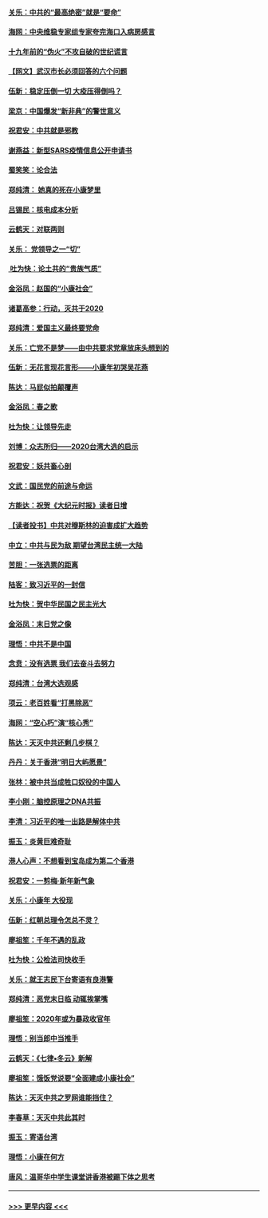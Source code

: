 #### [关乐：中共的“最高绝密”就是“要命”](../pages/nsc993/n11816946.md?t=01242033) 
#### [海网：中央维稳专家组专家夸完海口入病房感言](../pages/nsc993/n11815138.md?t=01242033) 
#### [十九年前的“伪火”不攻自破的世纪谎言](../pages/nsc993/n11813238.md?t=01242033) 
#### [【网文】武汉市长必须回答的六个问题](../pages/nsc993/n11813848.md?t=01242033) 
#### [伍新：稳定压倒一切 大疫压得倒吗？](../pages/nsc993/n11812634.md?t=01242033) 
#### [梁京：中国爆发“新非典”的警世意义](../pages/nsc993/n11812554.md?t=01242033) 
#### [祝君安：中共就是邪教](../pages/nsc993/n11812431.md?t=01242033) 
#### [谢燕益：新型SARS疫情信息公开申请书](../pages/nsc993/n11808840.md?t=01242033) 
#### [蜀笑笑：论合法](../pages/nsc993/n11808064.md?t=01242033) 
#### [郑纯清： 她真的死在小康梦里](../pages/nsc993/n11806623.md?t=01242033) 
#### [吕锡民：核电成本分析](../pages/nsc993/n11806284.md?t=01242033) 
#### [云鹤天：对联两则](../pages/nsc993/n11805957.md?t=01242033) 
#### [关乐： 党领导之一“切”](../pages/nsc993/n11804505.md?t=01242033) 
#### [ 吐为快：论土共的“贵族气质”](../pages/nsc993/n11804490.md?t=01242033) 
#### [金浴凤：赵国的“小康社会”](../pages/nsc993/n11804452.md?t=01242033) 
#### [诸葛高参：行动，灭共于2020](../pages/nsc993/n11804120.md?t=01242033) 
#### [郑纯清：爱国主义最终要党命](../pages/nsc993/n11802197.md?t=01242033) 
#### [关乐：亡党不是梦——由中共要求党章放床头想到的](../pages/nsc993/n11802156.md?t=01242033) 
#### [伍新：无花言现花言形——小康年初哭吴花燕](../pages/nsc993/n11800044.md?t=01242033) 
#### [陈达：马屁似拍颠覆声](../pages/nsc993/n11800010.md?t=01242033) 
#### [金浴凤：春之歌](../pages/nsc993/n11797687.md?t=01242033) 
#### [吐为快：让领导先走](../pages/nsc993/n11797512.md?t=01242033) 
#### [刘博：众志所归——2020台湾大选的启示](../pages/nsc993/n11796878.md?t=01242033) 
#### [祝君安：妖共畜心剖](../pages/nsc993/n11794273.md?t=01242033) 
#### [文武：国民党的前途与命运](../pages/nsc993/n11794198.md?t=01242033) 
#### [方能达：祝贺《大纪元时报》读者日增](../pages/nsc993/n11793807.md?t=01242033) 
#### [【读者投书】中共对穆斯林的迫害成扩大趋势](../pages/nsc993/n11791371.md?t=01242033) 
#### [中立：中共与民为敌 期望台湾民主统一大陆](../pages/nsc993/n11790392.md?t=01242033) 
#### [苦胆：一张选票的距离](../pages/nsc993/n11788914.md?t=01242033) 
#### [陆客：致习近平的一封信](../pages/nsc993/n11788867.md?t=01242033) 
#### [吐为快：贺中华民国之民主光大](../pages/nsc993/n11788618.md?t=01242033) 
#### [金浴凤：末日党之像](../pages/nsc993/n11787475.md?t=01242033) 
#### [理悟：中共不是中国](../pages/nsc993/n11787463.md?t=01242033) 
#### [念贲：没有选票  我们去奋斗去努力](../pages/nsc993/n11787398.md?t=01242033) 
#### [郑纯清：台湾大选观感](../pages/nsc993/n11786210.md?t=01242033) 
#### [项云：老百姓看“打黑除恶”](../pages/nsc993/n11785398.md?t=01242033) 
#### [海网：“空心朽”演“核心秀”](../pages/nsc993/n11783874.md?t=01242033) 
#### [陈达：天灭中共还剩几步棋？](../pages/nsc993/n11783719.md?t=01242033) 
#### [丹丹：关于香港“明日大屿愿景”](../pages/nsc993/n11783273.md?t=01242033) 
#### [张林：被中共当成牲口奴役的中国人](../pages/nsc993/n11782397.md?t=01242033) 
#### [李小刚：脑控原理之DNA共振](../pages/nsc993/n11780962.md?t=01242033) 
#### [李清：习近平的唯一出路是解体中共](../pages/nsc993/n11780866.md?t=01242033) 
#### [振玉：炎黄巨难奇耻](../pages/nsc993/n11779632.md?t=01242033) 
#### [港人心声：不想看到宝岛成为第二个香港](../pages/nsc993/n11778817.md?t=01242033) 
#### [祝君安：一剪梅‧新年新气象](../pages/nsc993/n11776340.md?t=01242033) 
#### [关乐：小康年 大役现](../pages/nsc993/n11774213.md?t=01242033) 
#### [伍新：红朝总理令怎总不灵？](../pages/nsc993/n11770813.md?t=01242033) 
#### [廖祖笙：千年不遇的乱政](../pages/nsc993/n11770373.md?t=01242033) 
#### [吐为快：公检法司快收手](../pages/nsc993/n11770359.md?t=01242033) 
#### [关乐：就王志民下台寄语有良港警](../pages/nsc993/n11769903.md?t=01242033) 
#### [郑纯清：恶党末日临 动辄挨掌嘴](../pages/nsc993/n11769356.md?t=01242033) 
#### [廖祖笙：2020年或为暴政收官年](../pages/nsc993/n11768216.md?t=01242033) 
#### [理悟：别当郎中当推手](../pages/nsc993/n11768243.md?t=01242033) 
#### [云鹤天：《七律▪冬云》新解](../pages/nsc993/n11768204.md?t=01242033) 
#### [廖祖笙：饿饭党说要“全面建成小康社会”](../pages/nsc993/n11767482.md?t=01242033) 
#### [陈达：天灭中共之罗网谁能挡住？](../pages/nsc993/n11767465.md?t=01242033) 
#### [李春草：天灭中共此其时](../pages/nsc993/n11767452.md?t=01242033) 
#### [振玉：寄语台湾](../pages/nsc993/n11767432.md?t=01242033) 
#### [理悟：小康在何方](../pages/nsc993/n11767394.md?t=01242033) 
#### [唐风：温哥华中学生课堂讲香港被踢下体之思考](../pages/nsc993/n11766848.md?t=01242033) 

----
#### [ >>> 更早内容 <<< ](../indexes/nsc993-earlier.md)
